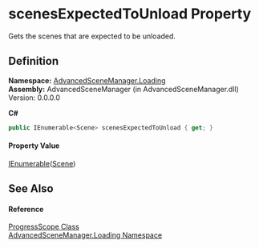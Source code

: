 # scenesExpectedToUnload Property


Gets the scenes that are expected to be unloaded.



## Definition
**Namespace:** <a href="N_AdvancedSceneManager_Loading.md">AdvancedSceneManager.Loading</a>  
**Assembly:** AdvancedSceneManager (in AdvancedSceneManager.dll) Version: 0.0.0.0

**C#**
``` C#
public IEnumerable<Scene> scenesExpectedToUnload { get; }
```



#### Property Value
<a href="https://learn.microsoft.com/dotnet/api/system.collections.generic.ienumerable-1" target="_blank" rel="noopener noreferrer">IEnumerable</a>(<a href="T_AdvancedSceneManager_Models_Scene.md">Scene</a>)

## See Also


#### Reference
<a href="T_AdvancedSceneManager_Loading_ProgressScope.md">ProgressScope Class</a>  
<a href="N_AdvancedSceneManager_Loading.md">AdvancedSceneManager.Loading Namespace</a>  
